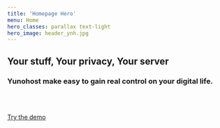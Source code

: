 ```yaml
---
title: 'Homepage Hero'
menu: Home
hero_classes: parallax text-light
hero_image: header_ynh.jpg
---
```


## Your stuff, Your privacy, Your server

### **Yunohost** make easy to gain real control on your digital life.


</br>
</br>


[Try the demo](https://learn.getgrav.org?classes=btn,btn-primary,btn-lg&target=_blank)




